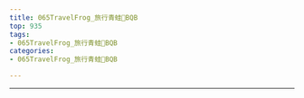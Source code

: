 ```yaml
---
title: 065TravelFrog_旅行青蛙🐸BQB
top: 935
tags:
- 065TravelFrog_旅行青蛙🐸BQB
categories:
- 065TravelFrog_旅行青蛙🐸BQB

---
```


------

<!-- more -->
